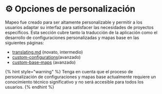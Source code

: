# ⚙ Opciones de personalización

Mapeo fue creado para ser altamente personalizable y permitir a los usuarios adaptar su interfaz para satisfacer las necesidades de proyectos específicos. Esta sección cubre tanto la traducción de la aplicación como el desarrollo de configuraciones personalizadas y mapas base en las siguientes páginas:

* [translating.md](translating.md "mention") (novato, intermedio)
* [custom-configurations](custom-configurations/ "mention")(avanzado)
* [custom-base-maps](custom-base-maps/ "mention") (avanzado)

{% hint style="warning" %}
Tenga en cuenta que el proceso de personalización de configuraciones y mapas base actualmente requiere un conocimiento técnico significativo y no será accesible para todos los usuarios.
{% endhint %}
